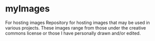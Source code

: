 # myImages
For hosting images
Repository for hosting images that may be used in various projects. These images range from those under the creative commons license or those I have personally drawn and/or edited.
